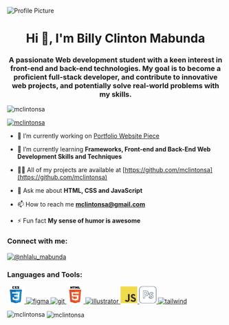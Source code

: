 ![Profile Picture](https://private-user-images.githubusercontent.com/133230676/310044612-801f0de5-adb6-4607-88e7-54080c6a0854.png?jwt=eyJhbGciOiJIUzI1NiIsInR5cCI6IkpXVCJ9.eyJpc3MiOiJnaXRodWIuY29tIiwiYXVkIjoicmF3LmdpdGh1YnVzZXJjb250ZW50LmNvbSIsImtleSI6ImtleTUiLCJleHAiOjE3MDk2Mjg3NzMsIm5iZiI6MTcwOTYyODQ3MywicGF0aCI6Ii8xMzMyMzA2NzYvMzEwMDQ0NjEyLTgwMWYwZGU1LWFkYjYtNDYwNy04OGU3LTU0MDgwYzZhMDg1NC5wbmc_WC1BbXotQWxnb3JpdGhtPUFXUzQtSE1BQy1TSEEyNTYmWC1BbXotQ3JlZGVudGlhbD1BS0lBVkNPRFlMU0E1M1BRSzRaQSUyRjIwMjQwMzA1JTJGdXMtZWFzdC0xJTJGczMlMkZhd3M0X3JlcXVlc3QmWC1BbXotRGF0ZT0yMDI0MDMwNVQwODQ3NTNaJlgtQW16LUV4cGlyZXM9MzAwJlgtQW16LVNpZ25hdHVyZT1kN2U1ZmMxNWYzNjgyZWEyNzMyNDBhMjRhMzQzYTBjNzZjYjRkNTEyNjdhYjFlODM0ZGFiM2E2YmVhZDBjNTRkJlgtQW16LVNpZ25lZEhlYWRlcnM9aG9zdCZhY3Rvcl9pZD0wJmtleV9pZD0wJnJlcG9faWQ9MCJ9.BmEsPZ7mHZHRMstLalr81gOAyype8L_jO_Z3l3WPOZc)

<h1 align="center">Hi 👋, I'm Billy Clinton Mabunda</h1>
<h3 align="center">A passionate Web development student with a keen interest in front-end and back-end technologies. My goal is to become a proficient full-stack developer, and contribute to innovative web projects, and potentially solve real-world problems with my skills.</h3>

<p align="left"> <img src="https://komarev.com/ghpvc/?username=mclintonsa&label=Profile%20views&color=0e75b6&style=flat" alt="mclintonsa" /> </p>

<p align="left"> <a href="https://github.com/ryo-ma/github-profile-trophy"><img src="https://github-profile-trophy.vercel.app/?username=mclintonsa" alt="mclintonsa" /></a> </p>

- 🔭 I’m currently working on [Portfolio Website Piece](https://github.com/mclintonsa/BILMAB458_WFO2401_GroupB_BillyClintonMabunda_SDF11.git)

- 🌱 I’m currently learning **Frameworks, Front-end and Back-End Web Development Skills and Techniques**

- 👨‍💻 All of my projects are available at [https://github.com/mclintonsa](https://github.com/mclintonsa)

- 💬 Ask me about **HTML, CSS and JavaScript**

- 📫 How to reach me **mclintonsa@gmail.com**

- ⚡ Fun fact **My sense of humor is awesome**

<h3 align="left">Connect with me:</h3>
<p align="left">
<a href="https://instagram.com/@nhlalu_mabunda" target="blank"><img align="center" src="https://raw.githubusercontent.com/rahuldkjain/github-profile-readme-generator/master/src/images/icons/Social/instagram.svg" alt="@nhlalu_mabunda" height="30" width="40" /></a>
</p>

<h3 align="left">Languages and Tools:</h3>
<p align="left"> <a href="https://www.w3schools.com/css/" target="_blank" rel="noreferrer"> <img src="https://raw.githubusercontent.com/devicons/devicon/master/icons/css3/css3-original-wordmark.svg" alt="css3" width="40" height="40"/> </a> <a href="https://www.figma.com/" target="_blank" rel="noreferrer"> <img src="https://www.vectorlogo.zone/logos/figma/figma-icon.svg" alt="figma" width="40" height="40"/> </a> <a href="https://git-scm.com/" target="_blank" rel="noreferrer"> <img src="https://www.vectorlogo.zone/logos/git-scm/git-scm-icon.svg" alt="git" width="40" height="40"/> </a> <a href="https://www.w3.org/html/" target="_blank" rel="noreferrer"> <img src="https://raw.githubusercontent.com/devicons/devicon/master/icons/html5/html5-original-wordmark.svg" alt="html5" width="40" height="40"/> </a> <a href="https://www.adobe.com/in/products/illustrator.html" target="_blank" rel="noreferrer"> <img src="https://www.vectorlogo.zone/logos/adobe_illustrator/adobe_illustrator-icon.svg" alt="illustrator" width="40" height="40"/> </a> <a href="https://developer.mozilla.org/en-US/docs/Web/JavaScript" target="_blank" rel="noreferrer"> <img src="https://raw.githubusercontent.com/devicons/devicon/master/icons/javascript/javascript-original.svg" alt="javascript" width="40" height="40"/> </a> <a href="https://www.photoshop.com/en" target="_blank" rel="noreferrer"> <img src="https://raw.githubusercontent.com/devicons/devicon/master/icons/photoshop/photoshop-line.svg" alt="photoshop" width="40" height="40"/> </a> <a href="https://tailwindcss.com/" target="_blank" rel="noreferrer"> <img src="https://www.vectorlogo.zone/logos/tailwindcss/tailwindcss-icon.svg" alt="tailwind" width="40" height="40"/> </a> </p>

<p><img align="left" src="https://github-readme-stats.vercel.app/api/top-langs?username=mclintonsa&show_icons=true&locale=en&layout=compact" alt="mclintonsa" /></p>

<p>&nbsp;<img align="center" src="https://github-readme-stats.vercel.app/api?username=mclintonsa&show_icons=true&locale=en" alt="mclintonsa" /></p>
